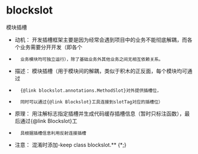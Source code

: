 # blockslot
模块插槽
* 动机： 开发插槽框架主要是因为经常会遇到项目中的业务不能彻底解耦，而各个业务需要分开开发（即各个
*       业务模块均可独立运行），除了基础业务外其他业务之间无相互依赖关系。
* 描述： 模块插槽（用于模块间的解耦，类似于积木的正反面，每个模块均可通过
*       {@link blockslot.annotations.MethodSlot}对外提供插槽位，
*       同时可以通过{@link Blockslot}工具连接到slotTag对应的插槽位）
* 原理： 用注解标志指定插槽并生成代码缓存插槽信息（暂时只标注函数），最后通过{@link Blockslot}工
*       具根据插槽信息利用反射连接插槽
* 注意： 混淆时添加-keep class blockslot.** {*;}